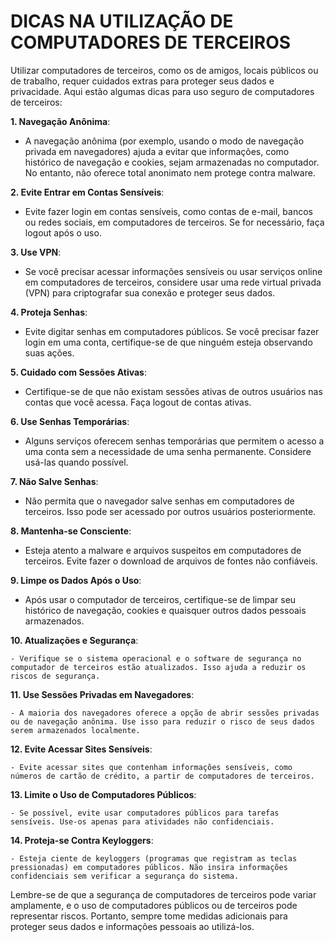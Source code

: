 # DICAS NA UTILIZAÇÃO DE COMPUTADORES DE TERCEIROS
Utilizar computadores de terceiros, como os de amigos, locais públicos ou de trabalho, requer cuidados extras para proteger seus dados e privacidade. Aqui estão algumas dicas para uso seguro de computadores de terceiros:

**1. Navegação Anônima**:

   - A navegação anônima (por exemplo, usando o modo de navegação privada em navegadores) ajuda a evitar que informações, como histórico de navegação e cookies, sejam armazenadas no computador. No entanto, não oferece total anonimato nem protege contra malware.

**2. Evite Entrar em Contas Sensíveis**:

   - Evite fazer login em contas sensíveis, como contas de e-mail, bancos ou redes sociais, em computadores de terceiros. Se for necessário, faça logout após o uso.

**3. Use VPN**:

   - Se você precisar acessar informações sensíveis ou usar serviços online em computadores de terceiros, considere usar uma rede virtual privada (VPN) para criptografar sua conexão e proteger seus dados.

**4. Proteja Senhas**:

   - Evite digitar senhas em computadores públicos. Se você precisar fazer login em uma conta, certifique-se de que ninguém esteja observando suas ações.

**5. Cuidado com Sessões Ativas**:

   - Certifique-se de que não existam sessões ativas de outros usuários nas contas que você acessa. Faça logout de contas ativas.

**6. Use Senhas Temporárias**:

   - Alguns serviços oferecem senhas temporárias que permitem o acesso a uma conta sem a necessidade de uma senha permanente. Considere usá-las quando possível.

**7. Não Salve Senhas**:

   - Não permita que o navegador salve senhas em computadores de terceiros. Isso pode ser acessado por outros usuários posteriormente.

**8. Mantenha-se Consciente**:

   - Esteja atento a malware e arquivos suspeitos em computadores de terceiros. Evite fazer o download de arquivos de fontes não confiáveis.

**9. Limpe os Dados Após o Uso**:

   - Após usar o computador de terceiros, certifique-se de limpar seu histórico de navegação, cookies e quaisquer outros dados pessoais armazenados.

**10. Atualizações e Segurança**:

    - Verifique se o sistema operacional e o software de segurança no computador de terceiros estão atualizados. Isso ajuda a reduzir os riscos de segurança.

**11. Use Sessões Privadas em Navegadores**:

    - A maioria dos navegadores oferece a opção de abrir sessões privadas ou de navegação anônima. Use isso para reduzir o risco de seus dados serem armazenados localmente.

**12. Evite Acessar Sites Sensíveis**:

    - Evite acessar sites que contenham informações sensíveis, como números de cartão de crédito, a partir de computadores de terceiros.

**13. Limite o Uso de Computadores Públicos**:

    - Se possível, evite usar computadores públicos para tarefas sensíveis. Use-os apenas para atividades não confidenciais.

**14. Proteja-se Contra Keyloggers**:

    - Esteja ciente de keyloggers (programas que registram as teclas pressionadas) em computadores públicos. Não insira informações confidenciais sem verificar a segurança do sistema.

Lembre-se de que a segurança de computadores de terceiros pode variar amplamente, e o uso de computadores públicos ou de terceiros pode representar riscos. Portanto, sempre tome medidas adicionais para proteger seus dados e informações pessoais ao utilizá-los.